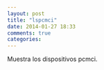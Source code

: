 ```yaml
---
layout: post
title: "lspcmci"
date: 2014-01-27 18:33
comments: true
categories: 
---
```

Muestra los dispositivos pcmci.

